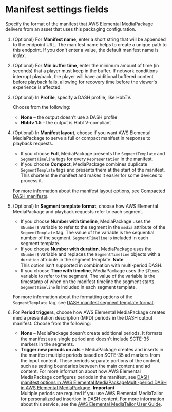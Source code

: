 # Manifest settings fields<a name="cfigs-dash-manset"></a>

Specify the format of the manifest that AWS Elemental MediaPackage delivers from an asset that uses this packaging configuration\.

1. \(Optional\) For **Manifest name**, enter a short string that will be appended to the endpoint URL\. The manifest name helps to create a unique path to this endpoint\. If you don't enter a value, the default manifest name is *index*\.

1. \(Optional\) For **Min buffer time**, enter the minimum amount of time \(in seconds\) that a player must keep in the buffer\. If network conditions interrupt playback, the player will have additional buffered content before playback fails, allowing for recovery time before the viewer's experience is affected\.

1. \(Optional\) In **Profile**, specify a DASH profile, like HbbTV\.

   Choose from the following:
   + **None** – the output doesn't use a DASH profile
   + **Hbbtv 1\.5** – the output is HbbTV\-compliant

1. \(Optional\) In **Manifest layout**, choose if you want AWS Elemental MediaPackage to serve a full or compact manifest in response to playback requests\.
   + If you choose **Full**, MediaPackage presents the `SegmentTemplate` and `SegmentTimeline` tags for every `Representation` in the manifest\.
   + If you choose **Compact**, MediaPackage combines duplicate `SegmentTemplate` tags and presents them at the start of the manifest\. This shortens the manifest and makes it easier for some devices to process it\.

   For more information about the manifest layout options, see [Compacted DASH manifests](compacted.md)\.

1. \(Optional\) In **Segment template format**, choose how AWS Elemental MediaPackage and playback requests refer to each segment\.
   + If you choose **Number with timeline**, MediaPackage uses the `$Number$` variable to refer to the segment in the `media` attribute of the `SegmentTemplate` tag\. The value of the variable is the sequential number of the segment\. `SegmentTimeline` is included in each segment template\.
   + If you choose **Number with duration**, MediaPackage uses the `$Number$` variable and replaces the `SegmentTimeline` objects with a `duration` attribute in the segment template\.
**Note**  
This option isn't supported in combination with multi\-period DASH\.
   + If you choose **Time with timeline**, MediaPackage uses the `$Time$` variable to refer to the segment\. The value of the variable is the timestamp of when on the manifest timeline the segment starts\. `SegmentTimeline` is included in each segment template\.

   For more information about the formatting options of the `SegmentTemplate` tag, see [DASH manifest segment template format](segtemp-format.md)\.

1. For **Period triggers**, choose how AWS Elemental MediaPackage creates media presentation description \(MPD\) periods in the DASH output manifest\. Choose from the following:
   + **None** – MediaPackage doesn't create additional periods\. It formats the manifest as a single period and doesn't include SCTE\-35 markers in the segments\.
   + **Trigger new periods on ads** – MediaPackage creates and inserts in the manifest multiple periods based on SCTE\-35 ad markers from the input content\. These periods separate portions of the content, such as setting boundaries between the main content and ad content\. For more information about how AWS Elemental MediaPackage configures periods in the manifest, see [DASH manifest options in AWS Elemental MediaPackageMulti\-period DASH in AWS Elemental MediaPackage](multi-period.md)\.
**Important**  
Multiple periods are required if you use AWS Elemental MediaTailor for personalized ad insertion in DASH content\. For more information about this service, see the [AWS Elemental MediaTailor User Guide](https://docs.aws.amazon.com/mediatailor/latest/ug/)\.